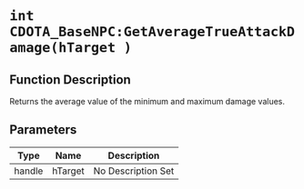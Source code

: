 # `int CDOTA_BaseNPC:GetAverageTrueAttackDamage(hTarget )`
## Function Description
Returns the average value of the minimum and maximum damage values.
## Parameters
Type|Name|Description
--|--|--
handle|hTarget|No Description Set
